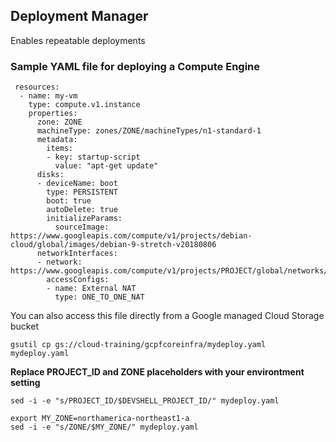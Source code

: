 ## Deployment Manager
Enables repeatable deployments

### Sample YAML file for deploying a Compute Engine

```
 resources:
  - name: my-vm
    type: compute.v1.instance
    properties:
      zone: ZONE
      machineType: zones/ZONE/machineTypes/n1-standard-1
      metadata:
        items:
        - key: startup-script
          value: "apt-get update"
      disks:
      - deviceName: boot
        type: PERSISTENT
        boot: true
        autoDelete: true
        initializeParams:
          sourceImage: https://www.googleapis.com/compute/v1/projects/debian-cloud/global/images/debian-9-stretch-v20180806
      networkInterfaces:
      - network: https://www.googleapis.com/compute/v1/projects/PROJECT/global/networks/default
        accessConfigs:
        - name: External NAT
          type: ONE_TO_ONE_NAT
```
You can also access this file directly from a Google managed Cloud Storage bucket

``` gsutil cp gs://cloud-training/gcpfcoreinfra/mydeploy.yaml mydeploy.yaml ```

**Replace PROJECT_ID and ZONE placeholders with your environtment setting**

```sed -i -e "s/PROJECT_ID/$DEVSHELL_PROJECT_ID/" mydeploy.yaml ```

```  
export MY_ZONE=northamerica-northeast1-a 
sed -i -e "s/ZONE/$MY_ZONE/" mydeploy.yaml
```

